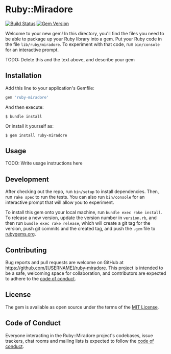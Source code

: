 
# Ruby::Miradore
[![Build Status](https://app.travis-ci.com/eddygarcas/ruby-miradore.svg?token=2DpdDoxUEbWoSkTi3EyK&branch=main)](https://app.travis-ci.com/eddygarcas/ruby-miradore) [![Gem Version](https://badge.fury.io/rb/ruby-miradore.svg)](https://badge.fury.io/rb/ruby-miradore)


Welcome to your new gem! In this directory, you'll find the files you need to be able to package up your Ruby library into a gem. Put your Ruby code in the file `lib/ruby/miradore`. To experiment with that code, run `bin/console` for an interactive prompt.

TODO: Delete this and the text above, and describe your gem

## Installation

Add this line to your application's Gemfile:

```ruby
gem 'ruby-miradore'
```

And then execute:

    $ bundle install

Or install it yourself as:

    $ gem install ruby-miradore

## Usage

TODO: Write usage instructions here

## Development

After checking out the repo, run `bin/setup` to install dependencies. Then, run `rake spec` to run the tests. You can also run `bin/console` for an interactive prompt that will allow you to experiment.

To install this gem onto your local machine, run `bundle exec rake install`. To release a new version, update the version number in `version.rb`, and then run `bundle exec rake release`, which will create a git tag for the version, push git commits and the created tag, and push the `.gem` file to [rubygems.org](https://rubygems.org).

## Contributing

Bug reports and pull requests are welcome on GitHub at https://github.com/[USERNAME]/ruby-miradore. This project is intended to be a safe, welcoming space for collaboration, and contributors are expected to adhere to the [code of conduct](https://github.com/[USERNAME]/ruby-miradore/blob/master/CODE_OF_CONDUCT.md).

## License

The gem is available as open source under the terms of the [MIT License](https://opensource.org/licenses/MIT).

## Code of Conduct

Everyone interacting in the Ruby::Miradore project's codebases, issue trackers, chat rooms and mailing lists is expected to follow the [code of conduct](https://github.com/[USERNAME]/ruby-miradore/blob/master/CODE_OF_CONDUCT.md).
